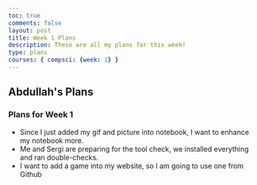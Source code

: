 ```yaml
---
toc: true
comments: false
layout: post
title: Week 1 Plans
description: These are all my plans for this week!
type: plans
courses: { compsci: {week: 1} }
---
```


## Abdullah's Plans

### Plans for Week 1

- Since I just added my gif and picture into notebook, I want to enhance my notebook more.
- Me and Sergi are preparing for the tool check, we installed everything and ran double-checks.
- I want to add a game into my website, so I am going to use one from Github